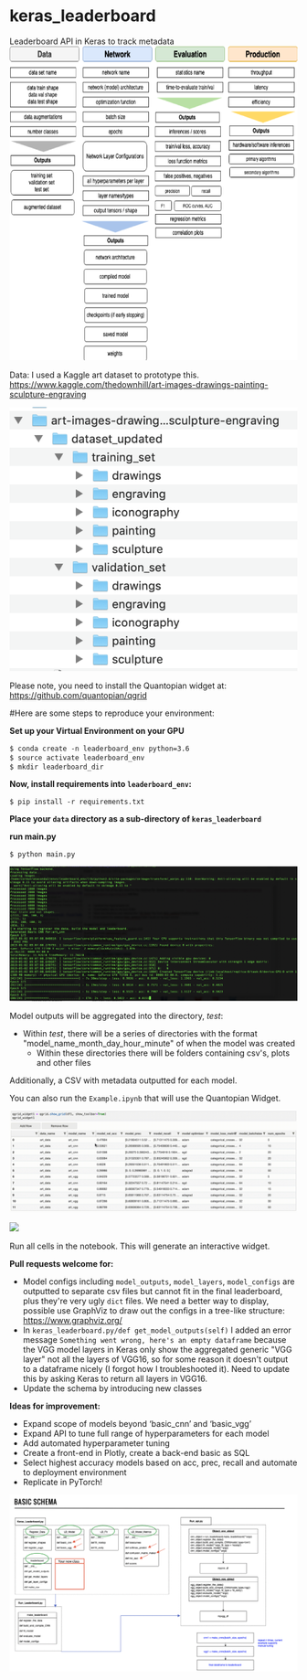 # keras_leaderboard
Leaderboard API in Keras to track metadata
<img src=metadata.png width=600 height=550>

Data: I used a Kaggle art dataset to prototype this. https://www.kaggle.com/thedownhill/art-images-drawings-painting-sculpture-engraving

![](data.png)

Please note, you need to install the Quantopian widget at: https://github.com/quantopian/qgrid<br>

#Here are some steps to reproduce your environment: 

<b>Set up your Virtual Environment on your GPU</b>

    $ conda create -n leaderboard_env python=3.6
    $ source activate leaderboard_env
    $ mkdir leaderboard_dir

<b>Now, install requirements into `leaderboard_env`:</b>

    $ pip install -r requirements.txt

<b>Place your `data` directory as a sub-directory of `keras_leaderboard`</b>

<b>run main.py</b>

    $ python main.py

<img src=main.png>

Model outputs will be aggregated into the directory, *test*:
- Within *test*, there will be a series of directories with the format "model_name_month_day_hour_minute" of when the model was created
    - Within these directories there will be folders containing csv's, plots and other files
        
Additionally, a CSV with metadata outputted for each model. 

You can also run the `Example.ipynb` that will use the Quantopian Widget.

![](leaderboard_fin.gif)

![](models.gif)

Run all cells in the notebook. This will generate an interactive widget. 
 
<b>Pull requests welcome for:</b>

- Model configs including `model_outputs`, `model_layers`, `model_configs` are outputted to separate csv files but cannot fit in the final leaderboard, plus they're very ugly `dict` files. We need a better way to display, possible use GraphViz to draw out the configs in a tree-like structure: https://www.graphviz.org/
- In `keras_leaderboard.py/def get_model_outputs(self)` I added an error message `Something went wrong, here's an empty dataframe` because the VGG model layers in Keras only show the aggregated generic "VGG layer" not all the layers of VGG16, so for some reason it doesn't output to a dataframe nicely (I forgot how I troubleshooted it). Need to update this by asking Keras to return all layers in VGG16. 
- Update the schema by introducing new classes

<b>Ideas for improvement:</b>

- Expand scope of models beyond ‘basic_cnn’ and ‘basic_vgg’
- Expand API to tune full range of hyperparameters for each model
- Add automated hyperparameter tuning 
- Create a front-end in Plotly, create a back-end basic as SQL
- Select highest accuracy models based on acc, prec, recall and automate to deployment environment
- Replicate in PyTorch!

![](schema.png)
  

